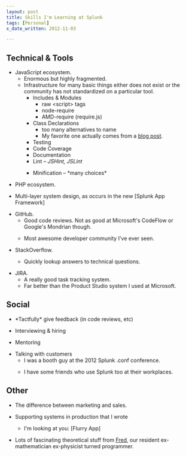```yaml
---
layout: post
title: Skills I'm Learning at Splunk
tags: [Personal]
x_date_written: 2012-11-03

---
```


## Technical & Tools

* JavaScript ecosystem.
    - Enormous but highly fragmented.
    - Infrastructure for many basic things either does not exist or
      the community has not standardized on a particular tool.
        - Includes & Modules
            - raw &lt;script&gt; tags
            - node-require
            - AMD-require (require.js)
        - Class Declarations
            - too many alternatives to name
            - My favorite one actually comes from a [blog post](http://ejohn.org/blog/simple-javascript-inheritance/).
        - Testing
        - Code Coverage
        - Documentation
        - Lint &ndash; *JSHint, JSLint*
        - <p>Minification &ndash; *many choices*</p>
* <p>PHP ecosystem.</p>
* <p>Multi-layer system design, as occurs in the new [Splunk App Framework]</p>
* GitHub.
    - Good code reviews.
      Not as good at Microsoft's CodeFlow or Google's Mondrian though.
    - <p>Most awesome developer community I've ever seen.</p>
* StackOverflow.
    - <p>Quickly lookup answers to technical questions.</p>
* JIRA.
    - A really good task tracking system.
    - Far better than the Product Studio system I used at Microsoft.

[Splunk App Framework]: http://dev.splunk.com/view/app-framework/SP-CAAAEMA

## Social

* <p>*Tactfully* give feedback (in code reviews, etc)</p>
* <p>Interviewing & hiring</p>
* <p>Mentoring</p>
* Talking with customers
    - I was a booth guy at the 2012 Splunk .conf conference.
    - <p>I have some friends who use Splunk too at their workplaces.</p>

<!--
* How an [A-grade office manager] operates.
-->

[A-grade office manager]: http://www.linkedin.com/pub/dee-bender/70/6/969

## Other

* <p>The difference between marketing and sales.</p>
* Supporting systems in production that I wrote
    - <p>I'm looking at you: [Flurry App]</p>
* Lots of fascinating theoretical stuff from [Fred], our resident
  ex-mathematician ex-physicist turned programmer.

[Flurry App]: http://blogs.splunk.com/2012/09/20/analyzing-flurry-data/
[Fred]: http://madhadron.com